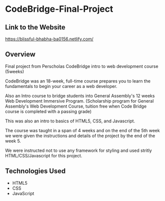 # CodeBridge-Final-Project

## Link to the Website

https://blissful-bhabha-ba0156.netlify.com/

## Overview

Final project from Perscholas CodeBridge intro to web development course (5weeks)

CodeBridge was an 18-week, full-time course prepares you to learn the fundamentals to begin your career as a web developer.

Also an Intro course to bridge students into General Assembly's  12 weeks Web Development Immersive Program.  (Scholarship program for General Assembly's Web Development Course, tuition free when Code Bridge course is completed with a passing grade)

This was also an intro to basics of HTML5, CSS, and Javascript.  

The course was taught in a span of 4 weeks and on the end of the 5th week we were given the instructions and details of the project by the end of the week 5.

We were instructed not to use any framework for styling and used stritly HTML/CSS/Javascript for this project.

## Technologies Used

* HTML5
* CSS
* JavaScript

